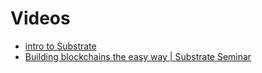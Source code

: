 # Videos
- [intro to Substrate](https://yewtu.be/watch?v=-6BBIr-DmI4)
- [Building blockchains the easy way | Substrate Seminar](https://yewtu.be/watch?v=YJwbpF6yROk)
